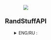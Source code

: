 <h2 align = "center">
<img src = "https://randstuff.ru/public/images/logo.png">
<br></br>RandStuffAPI
</h2>

<details align = "center">
<summary>ENG/RU : </summary>

###### This library is designed to work with the RandStuff site API/Эта библиотека предназначена для работы с API сайта RandStuff.

###### example/Пример :
```py3
from randstuff_API import RandstuffApi
randstuff_API = RandstuffApi()
print(author := randstuff_API.saying().author)
```
</details>
